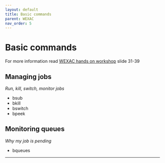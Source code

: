 ```yaml
---
layout: default
title: Basic commands
parent: WEXAC
nav_order: 5
---
```

# Basic commands
For more information read [WEXAC hands on workshop][WEXAC PDF] slide 31-39
## Managing jobs
_Run, kill, switch, monitor jobs_
- bsub
- bkill
- bswitch
- bpeek
## Monitoring queues
_Why my job is pending_
- bqueues

---

[WEXAC PDF]: ../../assets/pdf/wexac_introduction.pdf
